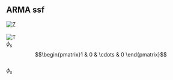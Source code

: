 ## ARMA ssf
<img src="https://latex.codecogs.com/gif.latex?Z&space;\begin{pmatrix}&space;1&space;&&space;0&space;&&space;\cdots&space;&&space;0&space;\end{pmatrix}" 
title="Z" />
<br><br>
<img src="https://latex.codecogs.com/gif.latex?T\left&space;(&space;t&space;\right&space;)=\begin{pmatrix}&space;0&space;&&space;1&space;&&space;0&space;&&space;\cdots&space;&&space;0\\&space;0&space;&&space;0&space;&&space;1&space;&&space;\cdots&space;&&space;0\\&space;\vdots&space;&&space;\vdots&space;&&space;\vdots&space;&&space;\ddots&space;&&space;\vdots\\&space;0&space;&&space;0&space;&&space;0&space;&&space;\cdots&space;&&space;1\\&space;-\phi_{r}&space;&&space;\cdots&space;&&space;\cdots&space;&&space;\cdots&space;&&space;-\phi_{1}&space;\end{pmatrix}" title="T" />
<br>
$\phi_{s}$
<br>
$$\begin{pmatrix}1 & 0 & \cdots & 0 \end{pmatrix}$$
<br>
$\phi_{s}$
